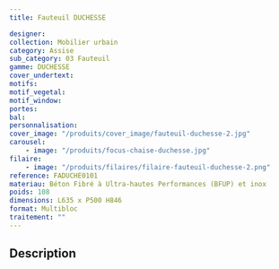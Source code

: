 ```yaml
---
title: Fauteuil DUCHESSE

designer:
collection: Mobilier urbain
category: Assise
sub_category: 03 Fauteuil
gamme: DUCHESSE
cover_undertext:
motifs:
motif_vegetal:
motif_window:
portes:
bal:
personnalisation:
cover_image: "/produits/cover_image/fauteuil-duchesse-2.jpg"
carousel:
    - image: "/produits/focus-chaise-duchesse.jpg"
filaire:
    - image: "/produits/filaires/filaire-fauteuil-duchesse-2.png"
reference: FADUCHE0101
materiau: Béton Fibré à Ultra-hautes Performances (BFUP) et inox
poids: 108
dimensions: L635 x P500 H846
format: Multibloc
traitement: ""
---
```


## Description
